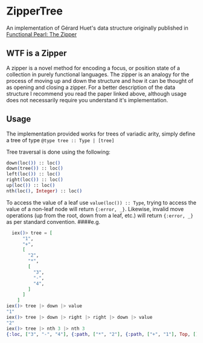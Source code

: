ZipperTree
==========

An implementation of Gérard Huet's data structure originally published in
[Functional Pearl: The Zipper](https://www.st.cs.uni-saarland.de/edu/seminare/2005/advanced-fp/docs/huet-zipper.pdf)

## WTF is a Zipper
A zipper is a novel method for encoding a focus, or position state of a collection
in purely functional languages. The zipper is an analogy for the process of moving
up and down the structure and how it can be thought of as opening and closing a zipper.
For a better description of the data structure I recommend you read the paper linked
above, although usage does not necessarily require you understand it's implementation.

## Usage
The implementation provided works for trees of variadic arity, simply define a
tree of type `@type tree :: Type | [tree]`

Tree traversal is done using the following:
```elixir
down(loc()) :: loc()
down(tree()) :: loc()
left(loc()) :: loc()
right(loc()) :: loc()
up(loc()) :: loc()
nth(loc(), Integer) :: loc()
```
To access the value of a leaf use `value(loc()) :: Type`, trying to access the
value of a non-leaf node will return `{:error, _}`. Likewise, invalid move
operations (up from the root, down from a leaf, etc.) will return `{:error, _}`
as per standard convention.
####e.g.
``` elixir
  iex()> tree = [
      "1",
      "+",
      [
        "2",
        "*",
        [
          "3",
          "-",
          "4",
        ]
      ]
    ]
iex()> tree |> down |> value
"1"
iex()> tree |> down |> right |> right |> down |> value
"2"
iex()> tree |> nth 3 |> nth 3                                                 
{:loc, ["3", "-", "4"], {:path, ["*", "2"], {:path, ["+", "1"], Top, []}, []}}
```
